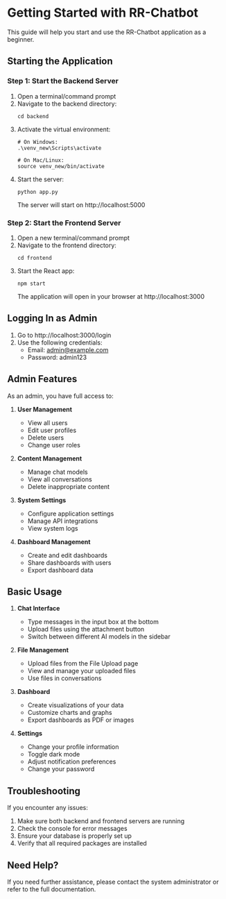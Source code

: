 # Getting Started with RR-Chatbot

This guide will help you start and use the RR-Chatbot application as a beginner.

## Starting the Application

### Step 1: Start the Backend Server

1. Open a terminal/command prompt
2. Navigate to the backend directory:
   ```
   cd backend
   ```
3. Activate the virtual environment:
   ```
   # On Windows:
   .\venv_new\Scripts\activate
   
   # On Mac/Linux:
   source venv_new/bin/activate
   ```
4. Start the server:
   ```
   python app.py
   ```
   The server will start on http://localhost:5000

### Step 2: Start the Frontend Server

1. Open a new terminal/command prompt
2. Navigate to the frontend directory:
   ```
   cd frontend
   ```
3. Start the React app:
   ```
   npm start
   ```
   The application will open in your browser at http://localhost:3000

## Logging In as Admin

1. Go to http://localhost:3000/login
2. Use the following credentials:
   - Email: admin@example.com
   - Password: admin123

## Admin Features

As an admin, you have full access to:

1. **User Management**
   - View all users
   - Edit user profiles
   - Delete users
   - Change user roles

2. **Content Management**
   - Manage chat models
   - View all conversations
   - Delete inappropriate content

3. **System Settings**
   - Configure application settings
   - Manage API integrations
   - View system logs

4. **Dashboard Management**
   - Create and edit dashboards
   - Share dashboards with users
   - Export dashboard data

## Basic Usage

1. **Chat Interface**
   - Type messages in the input box at the bottom
   - Upload files using the attachment button
   - Switch between different AI models in the sidebar

2. **File Management**
   - Upload files from the File Upload page
   - View and manage your uploaded files
   - Use files in conversations

3. **Dashboard**
   - Create visualizations of your data
   - Customize charts and graphs
   - Export dashboards as PDF or images

4. **Settings**
   - Change your profile information
   - Toggle dark mode
   - Adjust notification preferences
   - Change your password

## Troubleshooting

If you encounter any issues:

1. Make sure both backend and frontend servers are running
2. Check the console for error messages
3. Ensure your database is properly set up
4. Verify that all required packages are installed

## Need Help?

If you need further assistance, please contact the system administrator or refer to the full documentation. 